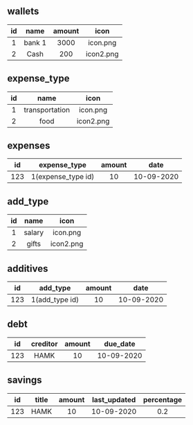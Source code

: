 ## wallets

 id | name | amount | icon
 :-: | :-: | :-: | :-:
  1 | bank 1 | 3000 | icon.png
  2 | Cash | 200 | icon2.png

## expense_type

id | name | icon
:-: | :-: | :-:
1 | transportation | icon.png
2 | food | icon2.png

## expenses
id | expense_type | amount  | date
:-: | :-: | :-: | :-:
123 | 1(expense_type id) | 10 | 10-09-2020

## add_type

id | name | icon
:-: | :-: | :-:
1 | salary | icon.png
2 | gifts | icon2.png

## additives
id | add_type | amount  | date
:-: | :-: | :-: | :-:
123 | 1(add_type id) | 10 | 10-09-2020

## debt
id | creditor | amount  | due_date
:-: | :-: | :-: | :-:
123 | HAMK | 10 | 10-09-2020

## savings
id | title | amount  | last_updated | percentage
:-: | :-: | :-: | :-: | :-:
123 | HAMK | 10 | 10-09-2020 | 0.2
